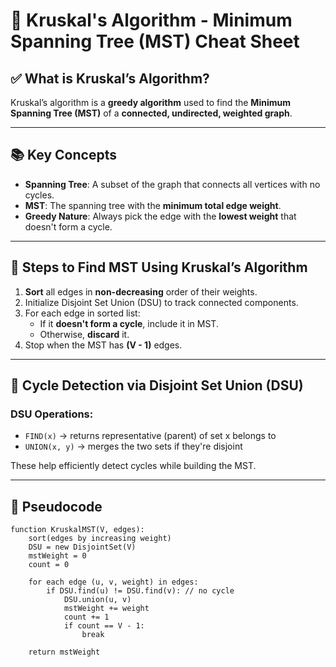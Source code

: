 # 🌲 Kruskal's Algorithm - Minimum Spanning Tree (MST) Cheat Sheet

## ✅ What is Kruskal’s Algorithm?

Kruskal’s algorithm is a **greedy algorithm** used to find the **Minimum Spanning Tree (MST)** of a **connected, undirected, weighted graph**.

---

## 📚 Key Concepts

- **Spanning Tree**: A subset of the graph that connects all vertices with no cycles.
- **MST**: The spanning tree with the **minimum total edge weight**.
- **Greedy Nature**: Always pick the edge with the **lowest weight** that doesn't form a cycle.

---

## 🧠 Steps to Find MST Using Kruskal’s Algorithm

1. **Sort** all edges in **non-decreasing** order of their weights.
2. Initialize Disjoint Set Union (DSU) to track connected components.
3. For each edge in sorted list:
    - If it **doesn't form a cycle**, include it in MST.
    - Otherwise, **discard** it.
4. Stop when the MST has **(V - 1)** edges.

---

## 🧩 Cycle Detection via Disjoint Set Union (DSU)

### DSU Operations:
- `FIND(x)` → returns representative (parent) of set x belongs to
- `UNION(x, y)` → merges the two sets if they're disjoint

These help efficiently detect cycles while building the MST.

---

## 🔧 Pseudocode

```text
function KruskalMST(V, edges):
    sort(edges by increasing weight)
    DSU = new DisjointSet(V)
    mstWeight = 0
    count = 0

    for each edge (u, v, weight) in edges:
        if DSU.find(u) != DSU.find(v): // no cycle
            DSU.union(u, v)
            mstWeight += weight
            count += 1
            if count == V - 1:
                break

    return mstWeight
